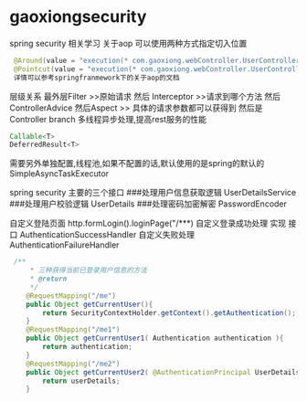 # gaoxiongsecurity
spring security 相关学习
关于aop
可以使用两种方式指定切入位置
```java
 @Around(value = "execution(* com.gaoxiong.webController.UserController.*(..))")
 @Pointcut(value = "execution(* com.gaoxiong.webController.UserController.*(..))")
 详情可以参考springfranmework下的关于aop的文档
```
层级关系
最外层Filter >>原始请求
然后 Interceptor >>请求到哪个方法
然后ControllerAdvice
然后Aspect >> 具体的请求参数都可以获得到
然后是Controller
branch
多线程异步处理,提高rest服务的性能
```java
Callable<T>
DeferredResult<T>
```
需要另外单独配置,线程池,如果不配置的话,默认使用的是spring的默认的SimpleAsyncTaskExecutor

spring security 主要的三个接口
###处理用户信息获取逻辑  UserDetailsService
###处理用户校验逻辑      UserDetails
###处理密码加密解密      PasswordEncoder

自定义登陆页面 http.formLogin().loginPage("/***)
自定义登录成功处理 实现 接口 AuthenticationSuccessHandler
自定义失败处理 AuthenticationFailureHandler
```java
 /**
     * 三种获得当前已登录用户信息的方法
     * @return
     */
    @RequestMapping("/me")
    public Object getCurrentUser(){
        return SecurityContextHolder.getContext().getAuthentication();
    }
    @RequestMapping("/me1")
    public Object getCurrentUser1( Authentication authentication ){
        return authentication;
    }
    @RequestMapping("/me2")
    public Object getCurrentUser2( @AuthenticationPrincipal UserDetails userDetails ){
        return userDetails;
    }
```
